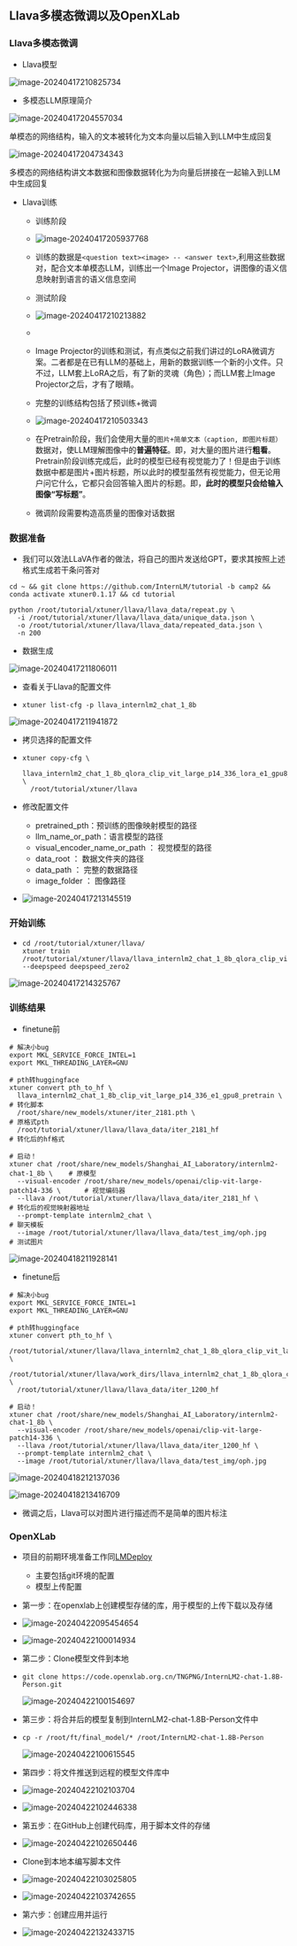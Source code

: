 ## Llava多模态微调以及OpenXLab

### Llava多模态微调

- Llava模型

![image-20240417210825734](http://typora-picture-room.oss-cn-chengdu.aliyuncs.com/img/image-20240417210825734.png)

- 多模态LLM原理简介

![image-20240417204557034](http://typora-picture-room.oss-cn-chengdu.aliyuncs.com/img/image-20240417204557034.png)

单模态的网络结构，输入的文本被转化为文本向量以后输入到LLM中生成回复

![image-20240417204734343](http://typora-picture-room.oss-cn-chengdu.aliyuncs.com/img/image-20240417204734343.png)

多模态的网络结构讲文本数据和图像数据转化为为向量后拼接在一起输入到LLM中生成回复

- Llava训练

  - 训练阶段
  - ![image-20240417205937768](http://typora-picture-room.oss-cn-chengdu.aliyuncs.com/img/image-20240417205937768.png)

  - 训练的数据是`<question text><image> -- <answer text>`,利用这些数据对，配合文本单模态LLM，训练出一个Image Projector，讲图像的语义信息映射到语言的语义信息空间
  - 测试阶段
  - ![image-20240417210213882](http://typora-picture-room.oss-cn-chengdu.aliyuncs.com/img/image-20240417210213882.png)

  - 
  - Image Projector的训练和测试，有点类似之前我们讲过的LoRA微调方案。二者都是在已有LLM的基础上，用新的数据训练一个新的小文件。只不过，LLM套上LoRA之后，有了新的灵魂（角色）；而LLM套上Image Projector之后，才有了眼睛。
  - 完整的训练结构包括了预训练+微调
  - ![image-20240417210503343](http://typora-picture-room.oss-cn-chengdu.aliyuncs.com/img/image-20240417210503343.png)

  - 在Pretrain阶段，我们会使用大量的`图片+简单文本（caption, 即图片标题）`数据对，使LLM理解图像中的**普遍特征**。即，对大量的图片进行**粗看**。Pretrain阶段训练完成后，此时的模型已经有视觉能力了！但是由于训练数据中都是图片+图片标题，所以此时的模型虽然有视觉能力，但无论用户问它什么，它都只会回答输入图片的标题。即，**此时的模型只会给输入图像“写标题”**。

  - 微调阶段需要构造高质量的图像对话数据

### 数据准备

- 我们可以效法LLaVA作者的做法，将自己的图片发送给GPT，要求其按照上述格式生成若干条问答对

```
cd ~ && git clone https://github.com/InternLM/tutorial -b camp2 && conda activate xtuner0.1.17 && cd tutorial

python /root/tutorial/xtuner/llava/llava_data/repeat.py \
  -i /root/tutorial/xtuner/llava/llava_data/unique_data.json \
  -o /root/tutorial/xtuner/llava/llava_data/repeated_data.json \
  -n 200
```

- 数据生成

![image-20240417211806011](http://typora-picture-room.oss-cn-chengdu.aliyuncs.com/img/image-20240417211806011.png)

- 查看关于Llava的配置文件

- ```
  xtuner list-cfg -p llava_internlm2_chat_1_8b
  ```

![image-20240417211941872](http://typora-picture-room.oss-cn-chengdu.aliyuncs.com/img/image-20240417211941872.png)

- 拷贝选择的配置文件

- ```
  xtuner copy-cfg \
    llava_internlm2_chat_1_8b_qlora_clip_vit_large_p14_336_lora_e1_gpu8_finetune \
    /root/tutorial/xtuner/llava
  ```

- 修改配置文件
  - pretrained_pth：预训练的图像映射模型的路径
  - llm_name_or_path：语言模型的路径
  - visual_encoder_name_or_path ： 视觉模型的路径
  - data_root ： 数据文件夹的路径
  - data_path ： 完整的数据路径
  - image_folder ： 图像路径
- ![image-20240417213145519](http://typora-picture-room.oss-cn-chengdu.aliyuncs.com/img/image-20240417213145519.png)

### 开始训练

- ```
  cd /root/tutorial/xtuner/llava/
  xtuner train /root/tutorial/xtuner/llava/llava_internlm2_chat_1_8b_qlora_clip_vit_large_p14_336_lora_e1_gpu8_finetune_copy.py --deepspeed deepspeed_zero2
  ```

![image-20240417214325767](http://typora-picture-room.oss-cn-chengdu.aliyuncs.com/img/image-20240417214325767.png)

### 训练结果

- finetune前

```
# 解决小bug
export MKL_SERVICE_FORCE_INTEL=1
export MKL_THREADING_LAYER=GNU

# pth转huggingface
xtuner convert pth_to_hf \
  llava_internlm2_chat_1_8b_clip_vit_large_p14_336_e1_gpu8_pretrain \   # 转化脚本
  /root/share/new_models/xtuner/iter_2181.pth \                         # 原格式pth
  /root/tutorial/xtuner/llava/llava_data/iter_2181_hf                   # 转化后的hf格式

# 启动！
xtuner chat /root/share/new_models/Shanghai_AI_Laboratory/internlm2-chat-1_8b \    # 原模型
  --visual-encoder /root/share/new_models/openai/clip-vit-large-patch14-336 \      # 视觉编码器
  --llava /root/tutorial/xtuner/llava/llava_data/iter_2181_hf \                    # 转化后的视觉映射器地址
  --prompt-template internlm2_chat \                                               # 聊天模板
  --image /root/tutorial/xtuner/llava/llava_data/test_img/oph.jpg                  # 测试图片
```

![image-20240418211928141](http://typora-picture-room.oss-cn-chengdu.aliyuncs.com/img/image-20240418211928141.png)

- finetune后

```
# 解决小bug
export MKL_SERVICE_FORCE_INTEL=1
export MKL_THREADING_LAYER=GNU

# pth转huggingface
xtuner convert pth_to_hf \
  /root/tutorial/xtuner/llava/llava_internlm2_chat_1_8b_qlora_clip_vit_large_p14_336_lora_e1_gpu8_finetune_copy.py \
  /root/tutorial/xtuner/llava/work_dirs/llava_internlm2_chat_1_8b_qlora_clip_vit_large_p14_336_lora_e1_gpu8_finetune_copy/iter_1200.pth \
  /root/tutorial/xtuner/llava/llava_data/iter_1200_hf

# 启动！
xtuner chat /root/share/new_models/Shanghai_AI_Laboratory/internlm2-chat-1_8b \
  --visual-encoder /root/share/new_models/openai/clip-vit-large-patch14-336 \
  --llava /root/tutorial/xtuner/llava/llava_data/iter_1200_hf \
  --prompt-template internlm2_chat \
  --image /root/tutorial/xtuner/llava/llava_data/test_img/oph.jpg
```

![image-20240418212137036](http://typora-picture-room.oss-cn-chengdu.aliyuncs.com/img/image-20240418212137036.png)

![image-20240418213416709](http://typora-picture-room.oss-cn-chengdu.aliyuncs.com/img/image-20240418213416709.png)

- 微调之后，Llava可以对图片进行描述而不是简单的图片标注

### OpenXLab

- 项目的前期环境准备工作同[LMDeploy](https://github.com/santiagoTOP/CodeFKidsLLM/blob/master/Tutorial/Lesson5/LMDeploy.md)
  - 主要包括git环境的配置
  - 模型上传配置
- 第一步：在openxlab上创建模型存储的库，用于模型的上传下载以及存储
- ![image-20240422095454654](http://typora-picture-room.oss-cn-chengdu.aliyuncs.com/img/image-20240422095454654.png)

- ![image-20240422100014934](http://typora-picture-room.oss-cn-chengdu.aliyuncs.com/img/image-20240422100014934.png)

- 第二步：Clone模型文件到本地

- ```
  git clone https://code.openxlab.org.cn/TNGPNG/InternLM2-chat-1.8B-Person.git
  ```

  ![image-20240422100154697](http://typora-picture-room.oss-cn-chengdu.aliyuncs.com/img/image-20240422100154697.png)

- 第三步：将合并后的模型复制到InternLM2-chat-1.8B-Person文件中

- ```
  cp -r /root/ft/final_model/* /root/InternLM2-chat-1.8B-Person
  ```

  ![image-20240422100615545](http://typora-picture-room.oss-cn-chengdu.aliyuncs.com/img/image-20240422100615545.png)

- 第四步：将文件推送到远程的模型文件库中
- ![image-20240422102103704](http://typora-picture-room.oss-cn-chengdu.aliyuncs.com/img/image-20240422102103704.png)

- ![image-20240422102446338](http://typora-picture-room.oss-cn-chengdu.aliyuncs.com/img/image-20240422102446338.png)

- 第五步：在GitHub上创建代码库，用于脚本文件的存储
- ![image-20240422102650446](http://typora-picture-room.oss-cn-chengdu.aliyuncs.com/img/image-20240422102650446.png)

- Clone到本地本编写脚本文件
- ![image-20240422103025805](http://typora-picture-room.oss-cn-chengdu.aliyuncs.com/img/image-20240422103025805.png)

- ![image-20240422103742655](http://typora-picture-room.oss-cn-chengdu.aliyuncs.com/img/image-20240422103742655.png)

- 第六步：创建应用并运行
- ![image-20240422132433715](http://typora-picture-room.oss-cn-chengdu.aliyuncs.com/img/image-20240422132433715.png)
